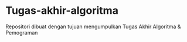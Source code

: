 # Tugas-akhir-algoritma
Repositori dibuat dengan tujuan mengumpulkan Tugas Akhir Algoritma &amp; Pemograman

